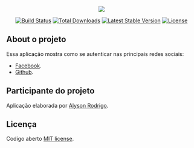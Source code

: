 <p align="center"><img src="https://laravel.com/assets/img/components/logo-laravel.svg"></p>

<p align="center">
<a href="https://travis-ci.org/laravel/framework"><img src="https://travis-ci.org/laravel/framework.svg" alt="Build Status"></a>
<a href="https://packagist.org/packages/laravel/framework"><img src="https://poser.pugx.org/laravel/framework/d/total.svg" alt="Total Downloads"></a>
<a href="https://packagist.org/packages/laravel/framework"><img src="https://poser.pugx.org/laravel/framework/v/stable.svg" alt="Latest Stable Version"></a>
<a href="https://packagist.org/packages/laravel/framework"><img src="https://poser.pugx.org/laravel/framework/license.svg" alt="License"></a>
</p>

## About o projeto

Essa aplicação mostra como se autenticar nas principais redes sociais:

- [Facebook](https://www.facebook.com).
- [Github](https://github.com).

## Participante do projeto

Aplicação elaborada por [Alyson Rodrigo](http://alysonrodrigo.com.br).

## Licença

Codigo aberto [MIT license](http://opensource.org/licenses/MIT).
